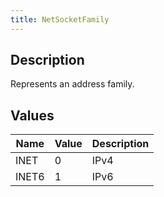 ```yaml
---
title: NetSocketFamily
---
```

## Description

Represents an address family.

## Values

| Name  | Value | Description |
| ----- | ----- | ----------- |
| INET  | 0     | IPv4        |
| INET6 | 1     | IPv6        |
